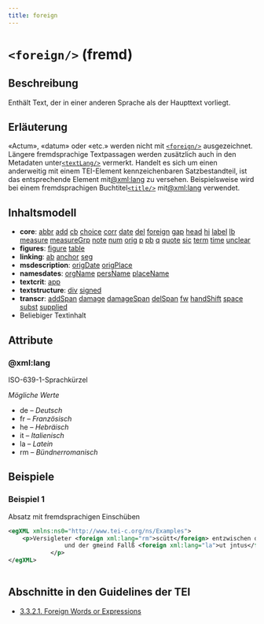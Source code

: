 ```yaml
---
title: foreign
---
```




# `<foreign/>` (fremd)

## Beschreibung

Enthält Text, der in einer anderen Sprache als der Haupttext vorliegt. 

## Erläuterung

«Actum», «datum» oder «etc.» werden nicht mit [`<foreign/>`](foreign.md)  ausgezeichnet. Längere fremdsprachige Textpassagen werden zusätzlich auch in den Metadaten unter[`<textLang/>`](textLang.md)  vermerkt. Handelt es sich um einen anderweitig mit einem TEI-Element kennzeichenbaren Satzbestandteil, ist das entsprechende Element mit[@xml:lang](#xml:lang)  zu versehen. Beispielsweise wird bei einem fremdsprachigen Buchtitel[`<title/>`](title.md)  mit[@xml:lang](#xml:lang)  verwendet.

## Inhaltsmodell

- **core**: [abbr](abbr.md) [add](add.md) [cb](cb.md) [choice](choice.md) [corr](corr.md) [date](date.md) [del](del.md) [foreign](foreign.md) [gap](gap.md) [head](head.md) [hi](hi.md) [label](label.md) [lb](lb.md) [measure](measure.md) [measureGrp](measureGrp.md) [note](note.md) [num](num.md) [orig](orig.md) [p](p.md) [pb](pb.md) [q](q.md) [quote](quote.md) [sic](sic.md) [term](term.md) [time](time.md) [unclear](unclear.md)
- **figures**: [figure](figure.md) [table](table.md)
- **linking**: [ab](ab.md) [anchor](anchor.md) [seg](seg.md)
- **msdescription**: [origDate](origDate.md) [origPlace](origPlace.md)
- **namesdates**: [orgName](orgName.md) [persName](persName.md) [placeName](placeName.md)
- **textcrit**: [app](app.md)
- **textstructure**: [div](div.md) [signed](signed.md)
- **transcr**: [addSpan](addSpan.md) [damage](damage.md) [damageSpan](damageSpan.md) [delSpan](delSpan.md) [fw](fw.md) [handShift](handShift.md) [space](space.md) [subst](subst.md) [supplied](supplied.md)
- Beliebiger Textinhalt

## Attribute

### @xml:lang

ISO-639-1-Sprachkürzel

*Mögliche Werte*

- de – *Deutsch*
- fr – *Französisch*
- he – *Hebräisch*
- it – *Italienisch*
- la – *Latein*
- rm – *Bündnerromanisch*

## Beispiele

### Beispiel 1

Absatz mit fremdsprachigen Einschüben

```xml
<egXML xmlns:ns0="http://www.tei-c.org/ns/Examples">
    <p>Versigleter <foreign xml:lang="rm">scütt</foreign> entzwischen der gmeindt Langnetz
                und der gmeind Fallß <foreign xml:lang="la">ut jntus</foreign> zu sechen.
            </p>
</egXML>
               
```

## Abschnitte in den Guidelines der TEI

- [3.3.2.1. Foreign Words or Expressions](https://www.tei-c.org/release/doc/tei-p5-doc/en/html/CO.html#COHQHF)